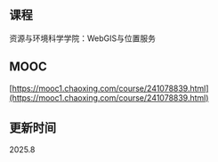 ## 课程

资源与环境科学学院：WebGIS与位置服务

## MOOC

[https://mooc1.chaoxing.com/course/241078839.html](https://mooc1.chaoxing.com/course/241078839.html)

## 更新时间

2025.8